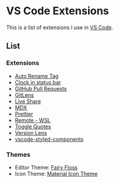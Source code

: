 # VS Code Extensions

This is a list of extensions I use in [VS Code](https://code.visualstudio.com/).

## List

### Extensions

- [Auto Rename Tag](https://marketplace.visualstudio.com/items?itemName=formulahendry.auto-rename-tag)
- [Clock in status bar](https://marketplace.visualstudio.com/items?itemName=Compulim.vscode-clock)
- [GitHub Pull Requests](https://marketplace.visualstudio.com/items?itemName=GitHub.vscode-pull-request-github)
- [GitLens](https://marketplace.visualstudio.com/items?itemName=eamodio.gitlens)
- [Live Share](https://marketplace.visualstudio.com/items?itemName=MS-vsliveshare.vsliveshare)
- [MDX](https://marketplace.visualstudio.com/items?itemName=silvenon.mdx)
- [Prettier](https://marketplace.visualstudio.com/items?itemName=esbenp.prettier-vscode)
- [Remote - WSL](https://marketplace.visualstudio.com/items?itemName=ms-vscode-remote.remote-wsl)
- [Toggle Quotes](https://marketplace.visualstudio.com/items?itemName=BriteSnow.vscode-toggle-quotes)
- [Version Lens](https://marketplace.visualstudio.com/items?itemName=pflannery.vscode-versionlens)
- [vscode-styled-components](https://marketplace.visualstudio.com/items?itemName=jpoissonnier.vscode-styled-components)

### Themes

- Editor Theme: [Fairy Floss](https://marketplace.visualstudio.com/items?itemName=nopjmp.fairyfloss)
- Icon Theme: [Material Icon Theme](https://marketplace.visualstudio.com/items?itemName=PKief.material-icon-theme)
